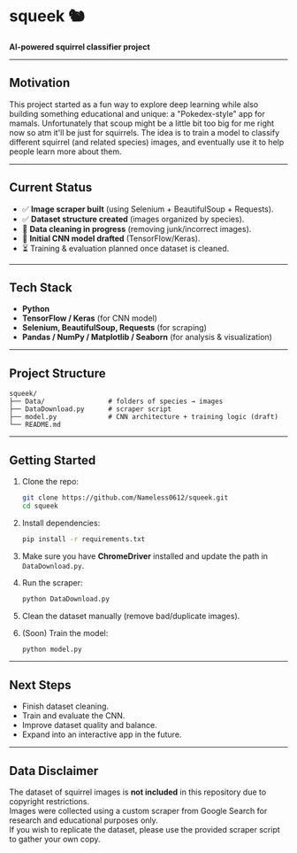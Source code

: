 # squeek 🐿️

**AI-powered squirrel classifier project**

---

## Motivation

This project started as a fun way to explore deep learning while also building something educational and unique: a "Pokedex-style" app for mamals. 
Unfortunately that scoup might be a little bit too big for me right now so atm it'll be just for squirrels.
The idea is to train a model to classify different squirrel (and related species) images, and eventually use it to help people learn more about them.

---

## Current Status

- ✅ **Image scraper built** (using Selenium + BeautifulSoup + Requests).  
- ✅ **Dataset structure created** (images organized by species).  
- 🚧 **Data cleaning in progress** (removing junk/incorrect images).  
- 🚧 **Initial CNN model drafted** (TensorFlow/Keras).  
- ⏳ Training & evaluation planned once dataset is cleaned.  

---

## Tech Stack

- **Python**  
- **TensorFlow / Keras** (for CNN model)  
- **Selenium, BeautifulSoup, Requests** (for scraping)  
- **Pandas / NumPy / Matplotlib / Seaborn** (for analysis & visualization)  

---

## Project Structure

```
squeek/
├── Data/                # folders of species → images
├── DataDownload.py      # scraper script
├── model.py             # CNN architecture + training logic (draft)
└── README.md
```

---

## Getting Started

1. Clone the repo:  
   ```bash
   git clone https://github.com/Nameless0612/squeek.git
   cd squeek
   ```

2. Install dependencies:  
   ```bash
   pip install -r requirements.txt
   ```

3. Make sure you have **ChromeDriver** installed and update the path in `DataDownload.py`.

4. Run the scraper:  
   ```bash
   python DataDownload.py
   ```

5. Clean the dataset manually (remove bad/duplicate images).

6. (Soon) Train the model:  
   ```bash
   python model.py
   ```

---

## Next Steps

- Finish dataset cleaning.  
- Train and evaluate the CNN.  
- Improve dataset quality and balance.  
- Expand into an interactive app in the future.  

---


## Data Disclaimer
The dataset of squirrel images is **not included** in this repository due to copyright restrictions.  
Images were collected using a custom scraper from Google Search for research and educational purposes only.  
If you wish to replicate the dataset, please use the provided scraper script to gather your own copy.


